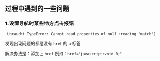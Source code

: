 ## 过程中遇到的一些问题

### 1.设置导航时某些地方点击报错

```
 Uncaught TypeError: Cannot read properties of null (reading 'match')
```

发现出现问题的都是没有 `href` 的 `a` 标签

解决办法是：添加上 `href` 例如：`href="javascript:void 0;"`
